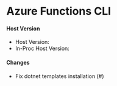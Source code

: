 # Azure Functions CLI <version>

#### Host Version

- Host Version: <version>
- In-Proc Host Version: <version>

#### Changes

- Fix dotnet templates installation (#)
